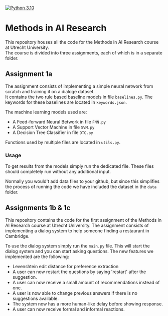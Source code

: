[![Python 3.10](https://img.shields.io/badge/python-3.10-blue.svg)](https://www.python.org/downloads/release/python-3100/)
# Methods in AI Research
This repository houses all the code for the Methods in AI Research course at Utrecht University.\
The course is divided into three assignments, each of which is in a separate folder.

## Assignment 1a
The assignment consists of implementing a simple neural network from scratch and training it on a dialoge dataset.\
It contains the two rule based baseline models in file `baselines.py`.
The keywords for these baselines are located in `keywords.json`.

The machine learning models used are:
- A Feed-forward Neural Betwork in file `FNN.py`
- A Support Vector Machine in file `SVM.py`
- A Decision Tree Classifier in file `DTC.py`

Functions used by multiple files are located in `utils.py`.

### Usage
To get results from the models simply run the dedicated file.
These files should completely run without any additional input.

Normally you would't add data files to your github, but since this simplifies the process of running the code we have included the dataset in the `data` folder.

## Assignments 1b & 1c
This repository contains the code for the first assignment of the Methods in AI Research course at Utrecht University. The assignment consists of implementing a dialog system to help someone finding a restaurant in Cambridge.

To use the dialog system simply run the `main.py` file. This will start the dialog system and you can start asking questions.
The new features we implemented are the following:
- Levenshtein edit distance for preference extraction
- A user can now restart the questions by saying 'restart' after the suggestion.
- A user can now receive a small amount of recommendations instead of one.
- A user is now able to change previous answers if there is no suggestions available.
- The system now has a more human-like delay before showing response.
- A user can now receive formal and informal reactions.
